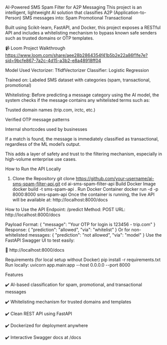 AI-Powered SMS Spam Filter for A2P Messaging
This project is an intelligent, lightweight AI solution that classifies A2P (Application-to-Person) SMS messages into:
Spam
Promotional
Transactional

Built using Scikit-learn, FastAPI, and Docker, this project exposes a RESTful API and includes a whitelisting mechanism to bypass known safe senders such as trusted domains or OTP templates.

📹 Loom Project Walkthrough
https://www.loom.com/share/aee28b2864354f41b5b2e22a86f1fe7e?sid=9bcfe867-7a2c-4d15-a3b2-e8a48918ff04


Model Used
Vectorizer: TfidfVectorizer
Classifier: Logistic Regression

Trained on: Labeled SMS dataset with categories (spam, transactional, promotional)

Whitelisting:
Before predicting a message category using the AI model, the system checks if the message contains any whitelisted terms such as:

Trusted domain names (trip.com, irctc, etc.)

Verified OTP message patterns

Internal shortcodes used by businesses

If a match is found, the message is immediately classified as transactional, regardless of the ML model’s output.

This adds a layer of safety and trust to the filtering mechanism, especially in high-volume enterprise use cases.


How to Run the API Locally
1. Clone the Repository
git clone https://github.com/your-username/ai-sms-spam-filter-api.git
cd ai-sms-spam-filter-api
Build Docker Image
docker build -t sms-spam-api .
Run Docker Container
docker run -d -p 8000:8000 sms-spam-api
Once the container is running, the live API will be available at:
http://localhost:8000/docs

How to Use the API
Endpoint: /predict
Method: POST
URL: http://localhost:8000/docs

Payload Format:
{
  "message": "Your OTP for login is 123456 - trip.com"
}
Response:
{
  "prediction": "allowed",
  "via": "whitelist"
}
Or for non-whitelisted messages:
{
  "prediction": "not allowed",
  "via": "model"
}
Use the FastAPI Swagger UI to test easily:

🔗 http://localhost:8000/docs

Requirements (for local setup without Docker)
pip install -r requirements.txt
Run locally:
uvicorn app.main:app --host 0.0.0.0 --port 8000

Features

✔️ AI-based classification for spam, promotional, and transactional messages

✔️ Whitelisting mechanism for trusted domains and templates

✔️ Clean REST API using FastAPI

✔️ Dockerized for deployment anywhere

✔️ Interactive Swagger docs at /docs

